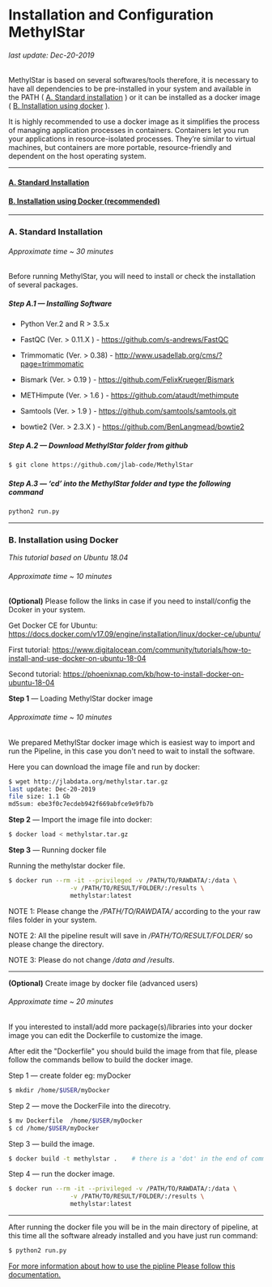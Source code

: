 Installation and Configuration MethylStar
================

###### *last update: Dec-20-2019*

MethylStar is based on several softwares/tools therefore, it is necessary to have all dependencies to be pre-installed in your system and available in the PATH ( [A. Standard installation](#standard) ) or it can be installed as a docker image ( [B. Installation using docker](#docker) ). 

It is highly recommended to use a docker image as it simplifies the process of managing application processes in containers. Containers let you run your applications in resource-isolated processes. They’re similar to virtual machines, but containers are more portable, resource-friendly and dependent on the host operating system.

------------------------------------------------------------------------

#### [A. Standard Installation](#standard)

#### [B. Installation using Docker (recommended)](#docker)

------------------------------------------------------------------------

### <a name="standard" > A. Standard Installation </a>

###### *Approximate time ~ 30 minutes*

Before running MethylStar, you will need to install or check the installation of several packages.

##### Step A.1 — Installing Software

- Python Ver.2 and R > 3.5.x
    
- FastQC (Ver. > 0.11.X  ) - https://github.com/s-andrews/FastQC  
    
- Trimmomatic (Ver. > 0.38) - http://www.usadellab.org/cms/?page=trimmomatic
    
- Bismark (Ver. > 0.19 ) - https://github.com/FelixKrueger/Bismark
    
- METHimpute (Ver. > 1.6 ) - https://github.com/ataudt/methimpute
    
- Samtools (Ver. > 1.9 ) - https://github.com/samtools/samtools.git 
    
- bowtie2 (Ver. >  2.3.X ) - https://github.com/BenLangmead/bowtie2



##### Step A.2 — Download MethylStar folder from github

``` bash
$ git clone https://github.com/jlab-code/MethylStar

```
##### Step A.3 — ‘cd’ into the MethylStar folder and type the following command

``` bash
python2 run.py
```
------------------------------------------------------------------------


### <a name="docker" > B. Installation using Docker </a>

*This tutorial based on Ubuntu 18.04*


###### *Approximate time ~ 10 minutes*


**(Optional)** Please follow the links in case if you need to install/config the Dcoker in your system. 


Get Docker CE for Ubuntu: https://docs.docker.com/v17.09/engine/installation/linux/docker-ce/ubuntu/


First tutorial: https://www.digitalocean.com/community/tutorials/how-to-install-and-use-docker-on-ubuntu-18-04


Second tutorial: https://phoenixnap.com/kb/how-to-install-docker-on-ubuntu-18-04


**Step 1** —  Loading MethylStar docker image

###### *Approximate time ~ 10 minutes*

We prepared MethylStar docker image which is easiest way to import and run the Pipeline, in this case you don't need to wait to install the software.

Here you can download the image file and run by docker:

``` bash
$ wget http://jlabdata.org/methylstar.tar.gz
last update: Dec-20-2019
file size: 1.1 Gb
md5sum: ebe3f0c7ecdeb942f669abfce9e9fb7b
```
**Step 2** — Import the image file into docker:

``` bash
$ docker load < methylstar.tar.gz
```

**Step 3** — Running docker file

Running the methylstar docker file.

``` bash
$ docker run --rm -it --privileged -v /PATH/TO/RAWDATA/:/data \
                 -v /PATH/TO/RESULT/FOLDER/:/results \
                 methylstar:latest
```

NOTE 1: Please change the */PATH/TO/RAWDATA/* according to the your raw files folder in your system.

NOTE 2: All the pipeline result will save in */PATH/TO/RESULT/FOLDER/* so please change the directory.

NOTE 3: Please do not change */data and /results*.

------------------------------------------------------------------------

 **(Optional)** Create image by docker file (advanced users)

###### *Approximate time ~ 20 minutes*

If you interested to install/add more package(s)/libraries into your docker image you can edit the Dockerfile to customize the image.

After edit the "Dockerfile" you should build the image from that file, please follow the commands bellow to build the docker image.

Step 1 — create folder eg: myDocker

``` bash
$ mkdir /home/$USER/myDocker
```

Step 2 — move the DockerFile into the direcotry.

``` bash
$ mv Dockerfile  /home/$USER/myDocker 
$ cd /home/$USER/myDocker
```

Step 3 — build the image.

``` bash
$ docker build -t methylstar .    # there is a 'dot' in the end of command.
```
Step 4 — run the docker image.
``` bash
$ docker run --rm -it --privileged -v /PATH/TO/RAWDATA/:/data \
                 -v /PATH/TO/RESULT/FOLDER/:/results \
                 methylstar:latest
```

------------------------------------------------------------------------

After running the docker file you will be in the main directory of pipeline, at this time all the software already installed and you have just run command:

``` bash
$ python2 run.py
```

[For more information about how to use the pipline Please follow this documentation.](runPipeline.md)
